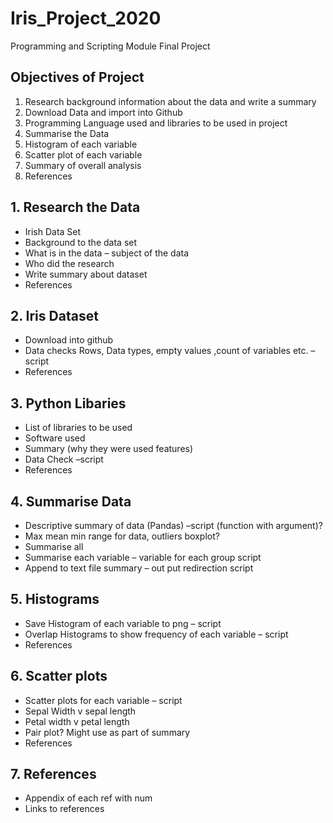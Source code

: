 # Iris_Project_2020
Programming and Scripting Module Final Project

## Objectives of Project
1.	Research background information about the data and write a summary
2.	Download Data and import into Github
3.	Programming Language used and libraries to be used in project
4.	Summarise the Data
5.	Histogram of each variable
6.	Scatter plot of each variable
7.	Summary of overall analysis
8.	References


## 1.	Research the Data
*	Irish Data Set
*	Background to the data set
*	What is in the data – subject of the data
*	Who did the research
*	Write summary about dataset
*	References

## 2.	Iris Dataset
*	Download into github
*	Data checks Rows, Data types, empty values ,count of variables etc. –script
*	References

## 3.	Python Libaries
*	List of libraries to be used
*	Software used 
*	Summary (why they were used features)
*	Data Check –script
*	References

## 4.	Summarise Data
*	Descriptive summary of data (Pandas) –script (function with argument)?
*	Max mean min range for data, outliers boxplot?
*	Summarise all 
*	Summarise each variable – variable for each group script
*	Append to text file summary – out put redirection script

## 5.	Histograms
*	Save Histogram of each variable to png – script
*	Overlap Histograms to show frequency of each variable – script
*	References

## 6.	Scatter plots
*	Scatter plots for each variable – script
*	Sepal Width v sepal length
*	Petal width v petal length
*	Pair plot? Might use as part of summary
*	References

## 7.	References
*	Appendix of each ref with num
*   Links to references
